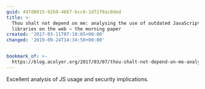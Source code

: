 ```yaml
---
guid: 497d0015-92b9-4667-bcc6-1d72f0ac8ded
title: >-
  Thou shalt not depend on me: analysing the use of outdated JavaScript
  libraries on the web – the morning paper
created: '2017-03-11T07:10:05+00:00'
changed: '2019-09-24T14:34:50+00:00'


bookmark_of: >-
  https://blog.acolyer.org/2017/03/07/thou-shalt-not-depend-on-me-analysing-the-use-of-outdated-javascript-libraries-on-the-web/amp/#top
---
```



Excellent analysis of JS usage and security implications.
